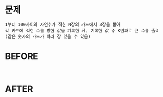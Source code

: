 # 문제

<pre>
1부터 100사이의 자연수가 적힌 N장의 카드에서 3장을 뽑아 
각 카드에 적힌 수를 합한 값을 기록한 뒤, 기록한 값 중 K번째로 큰 수를 출력
(같은 숫자의 카드가 여러 장 있을 수 있음)
</pre>

# BEFORE

<pre>

</pre>

# AFTER

<pre>

</pre>
